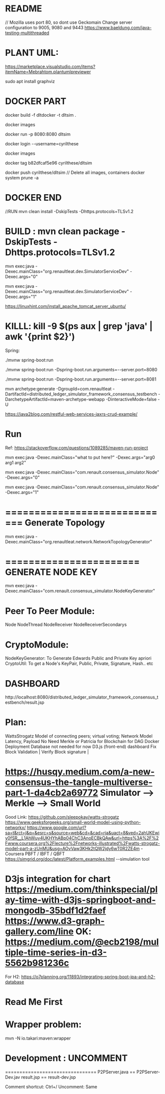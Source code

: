 # README #
// Mozilla uses port 80, so dont use Geckomain
Change server configuration to 9005, 9080 and 9443
https://www.baeldung.com/java-testing-multithreaded 
# ###########################
PLANT UML:
===============
https://marketplace.visualstudio.com/items?itemName=Mebrahtom.plantumlpreviewer

sudo apt install graphviz
# ###########################
# DOCKER PART
docker build -f dltdocker -t dltsim .

docker images

docker run -p 8080:8080 dltsim

docker login --username=cyrilthese

docker images

docker tag b82dfcaf5e96 cyrilthese/dltsim

docker push cyrilthese/dltsim
// Delete all images, containers
docker system prune -a
# DOCKER END
//RUN 
mvn clean install -DskipTests -Dhttps.protocols=TLSv1.2

# BUILD : mvn clean package -DskipTests -Dhttps.protocols=TLSv1.2

mvn exec:java -Dexec.mainClass="org.renaultleat.dev.SimulatorServiceDev" -Dexec.args="0"

mvn exec:java -Dexec.mainClass="org.renaultleat.dev.SimulatorServiceDev" -Dexec.args="1"

https://linuxhint.com/install_apache_tomcat_server_ubuntu/

# KILLL: kill -9 $(ps aux | grep 'java' | awk '{print $2}')

Spring:

./mvnw spring-boot:run

./mvnw spring-boot:run -Dspring-boot.run.arguments=--server.port=8080

./mvnw spring-boot:run -Dspring-boot.run.arguments=--server.port=8081

mvn archetype:generate -DgroupId=com.renaultleat -DartifactId=distributed_ledger_simulator_framework_consensus_testbench -DarchetypeArtifactId=maven-archetype-webapp -DinteractiveMode=false -U

https://java2blog.com/restful-web-services-jaxrs-crud-example/


Run
======
Ref: https://stackoverflow.com/questions/1089285/maven-run-project

mvn exec:java -Dexec.mainClass="what to put here?" -Dexec.args="arg0 arg1 arg2"

mvn exec:java -Dexec.mainClass="com.renault.consensus_simulator.Node" -Dexec.args="0"

mvn exec:java -Dexec.mainClass="com.renault.consensus_simulator.Node" -Dexec.args="1"

=============================
Generate Topology
=============================
mvn exec:java -Dexec.mainClass="org.renaultleat.network.NetworkTopologyGenerator"

=======================
GENERATE NODE KEY
=======================
mvn exec:java -Dexec.mainClass="com.renault.consensus_simulator.NodeKeyGenerator"

Peer To Peer Module:
======================
Node
NodeThread
NodeReceiver
NodeReceiverSecondarys

CryptoModule:
===============
NodeKeyGenerator: To Generate Edwards Public and Private Key apriori
CryptoUtil: To get a Node's KeyPair, Public, Private, Signature, Hash.. etc

DASHBOARD
=================
http://localhost:8080/distributed_ledger_simulator_framework_consensus_testbench/result.jsp

Plan:
======
WattsStrogatz Model of connecting peers; virtual voting; 
Network Model
Latency, Payload
No Need Merkle or Patricia for Blockchain for DAG
Docker Deployment
Database not needed for now
D3.js (front-end) dashboard
Fix Block Validation | Verify Block signature | 

https://husqy.medium.com/a-new-consensus-the-tangle-multiverse-part-1-da4cb2a69772
Simulator --> Merkle --> Small World
=================================================
Good Link:
https://github.com/sleepokay/watts-strogatz
https://www.geeksforgeeks.org/small-world-model-using-python-networkx/
https://www.google.com/url?sa=t&rct=j&q=&esrc=s&source=web&cd=&cad=rja&uact=8&ved=2ahUKEwiy0fSR__L1AhWuy4UKHYhABp04ChC3AnoECBkQAw&url=https%3A%2F%2Fwww.coursera.org%2Flecture%2Fnetworks-illustrated%2Fwatts-strogatz-model-part-a-zUnMU&usg=AOvVaw3KHk2tQW2jdy6wT0R2ZE4m - Coursera
PBFT / IBFT / QBFT
https://simgrid.org/doc/latest/Platform_examples.html --simulation tool

D3js integration for chart
https://medium.com/thinkspecial/play-time-with-d3js-springboot-and-mongodb-35bdf1d2faef
https://www.d3-graph-gallery.com/line
OK:
https://medium.com/@ecb2198/multiple-time-series-in-d3-5562b981236c
===================================================
For H2:
https://o7planning.org/11893/integrating-spring-boot-jpa-and-h2-database

# Read Me First
Wrapper problem:
====================
mvn -N io.takari:maven:wrapper 

# Development : UNCOMMENT
================================
 P2PServer.java == P2PServer-Dev.jav
 result.jsp     == result-dev.jsp

 Comment shortcut:
 Ctrl+/
 Uncomment: Same

